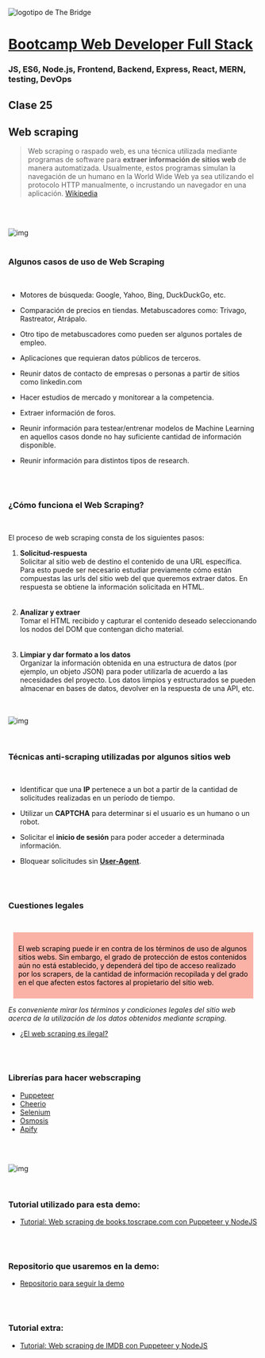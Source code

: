 ![logotipo de The Bridge](https://user-images.githubusercontent.com/27650532/77754601-e8365180-702b-11ea-8bed-5bc14a43f869.png  "logotipo de The Bridge")


# [Bootcamp Web Developer Full Stack](https://www.thebridge.tech/bootcamps/bootcamp-fullstack-developer/)
### JS, ES6, Node.js, Frontend, Backend, Express, React, MERN, testing, DevOps

## Clase 25

## Web scraping
>Web scraping o raspado web, es una técnica utilizada mediante programas de software para **extraer información de sitios web** de manera automatizada. Usualmente, estos programas simulan la navegación de un humano en la World Wide Web ya sea utilizando el protocolo HTTP manualmente, o incrustando un navegador en una aplicación.
[Wikipedia](https://es.wikipedia.org/wiki/Web_scraping)

<br>
<br>


![img](../../assets/back/clase25/scraping.jpeg)
<br>
<br>
 
### **Algunos casos de uso de Web Scraping**

<br>

- Motores de búsqueda: Google, Yahoo, Bing, DuckDuckGo, etc.

- Comparación de precios en tiendas. Metabuscadores como: Trivago, Rastreator, Atrápalo.

- Otro tipo de metabuscadores como pueden ser algunos portales de empleo.

- Aplicaciones que requieran datos públicos de terceros. 

- Reunir datos de contacto de empresas o personas a partir de sitios como linkedin.com

- Hacer estudios de mercado y monitorear a la competencia. 

- Extraer información de foros.

- Reunir información para testear/entrenar modelos de Machine Learning en aquellos casos donde no hay suficiente cantidad de información disponible.

- Reunir información para distintos tipos de research. 


<br>
<br>

### **¿Cómo funciona el Web Scraping?**

<br>


El proceso de web scraping consta de los siguientes pasos:

1. **Solicitud-respuesta**<br>
Solicitar al sitio web de destino el contenido de una URL específica.<br>
Para esto puede ser necesario estudiar previamente cómo están compuestas las urls del sitio web del que queremos extraer datos.
En respuesta se obtiene la información solicitada en HTML.<br><br><br>
2. **Analizar y extraer**<br>
Tomar el HTML recibido y capturar el contenido deseado seleccionando los nodos del DOM que contengan dicho material. <br><br><br>
3. **Limpiar y dar formato a los datos**<br>
Organizar la información obtenida en una estructura de datos (por ejemplo, un objeto JSON) para poder utilizarla de acuerdo a las necesidades del proyecto. Los datos limpios y estructurados se pueden almacenar en bases de datos, devolver en la respuesta de una API, etc. <br><br><br>

![img](../../assets/back/clase25/bot-meme.png)

<br>

### **Técnicas anti-scraping utilizadas por algunos sitios web**

<br>

- Identificar que una **IP** pertenece a un bot a partir de la cantidad de solicitudes realizadas en un período de tiempo. 

- Utilizar un **CAPTCHA** para determinar si el usuario es un humano o un robot. 

- Solicitar el **inicio de sesión** para poder acceder a determinada información. 

- Bloquear solicitudes sin **[User-Agent](https://developer.mozilla.org/es/docs/Web/HTTP/Headers/User-Agent)**.





<br>
<br>

### **Cuestiones legales**

<br>
<div style="background-color: #fab2a7; color: black; padding: 10px; margin: 10px; border: 1pz solid grey">

El web scraping puede ir en contra de los términos de uso de algunos sitios webs. 
Sin embargo, el grado de protección de estos contenidos aún no está establecido, y dependerá del tipo de acceso realizado por los scrapers, de la cantidad de información recopilada y del grado en el que afecten estos factores al propietario del sitio web.
</div>


*Es conveniente mirar los términos y condiciones legales del sitio web acerca de la utilización de los datos obtenidos mediante scraping.*

- [¿El web scraping es ilegal?](https://www.imperva.com/blog/is-web-scraping-illegal/)

<br>
<br>

### Librerías para hacer webscraping

- [Puppeteer](https://pptr.dev/)
- [Cheerio](https://cheerio.js.org/)
- [Selenium](https://www.selenium.dev/documentation/en/)
- [Osmosis](https://www.npmjs.com/package/osmosis)
- [Apify](https://github.com/apify/apify-js)

<br>
<br>

![img](../../assets/back/clase25/meme-scrap.jpg)

<br>

### Tutorial utilizado para esta demo:
- [Tutorial: Web scraping de books.toscrape.com con Puppeteer y NodeJS](https://www.digitalocean.com/community/tutorials/how-to-scrape-a-website-using-node-js-and-puppeteer-es)

<br>
<br>

### Repositorio que usaremos en la demo:

- [Repositorio para seguir la demo](https://github.com/TheBridge-FullStackDeveloper/demo-scraping)

<br>
<br>

### Tutorial extra:

- [Tutorial: Web scraping de IMDB con Puppeteer y NodeJS](https://dev.to/shahmir049/web-scraping-with-puppeteer-and-nodejs-51en)
